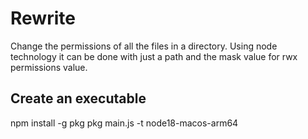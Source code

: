 # Rewrite

Change the permissions of all the files in a directory. Using node technology it can be done with just a path and the mask value for rwx permissions value.


## Create an executable 
npm install -g pkg
pkg main.js -t node18-macos-arm64